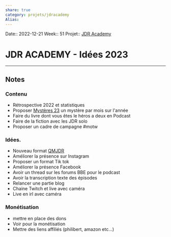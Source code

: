 ```yaml
---
share: true 
category: projets/jdracademy
Alias:
---
```

Date:: 2022-12-21
Week:: 51
Projet:: [JDR Academy](JDR%20Academy.md)


# JDR ACADEMY - Idées 2023


***

## Notes

### Contenu 
- Rétrospective 2022 et statistiques
- Proposer [Mystères 23](Myst%C3%A8res%2023.md) un mystère par mois sur l'année
- Faire du livre dont vous êtes le héros a deux en Podcast
- Faire de la fiction avec les JDR solo
- Proposer un cadre de campagne #motw

### Idées.
- Nouveau format [QMJDR](QMJDR)
- Améliorer la présence sur Instagram
- Proposer un format Tik tok
- Améliorer la présence Facebook
- Avoir un thread sur les forums BBE pour le podcast 
- Avoir la transcription texte des épisodes
- Relancer une partie blog 
- Chaine Twitch et live avec caméra
- Live en irl avec caméra

### Monétisation 
- mettre en place des dons
- Voir pour la monétisation 
- Mettre des liens affiliés (philibert, amazon etc...)





